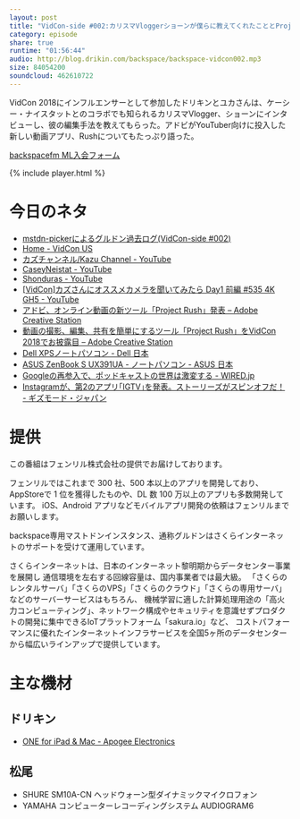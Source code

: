 ```yaml
---
layout: post
title: "VidCon-side #002:カリスマVloggerショーンが僕らに教えてくれたこととProject Rush"
category: episode
share: true
runtime: "01:56:44"
audio: http://blog.drikin.com/backspace/backspace-vidcon002.mp3
size: 84054200
soundcloud: 462610722
---
```


VidCon 2018にインフルエンサーとして参加したドリキンとユカさんは、ケーシー・ナイスタットとのコラボでも知られるカリスマVlogger、ショーンにインタビューし、彼の編集手法を教えてもらった。アドビがYouTuber向けに投入した新しい動画アプリ、Rushについてもたっぷり語った。

[backspacefm ML入会フォーム](http://backspace.us11.list-manage.com/subscribe?u=09c933bd3997c1d16dbed156a&id=84b6529b91)

{% include player.html %}

# 今日のネタ
* [mstdn-pickerによるグルドン過去ログ(VidCon-side #002)](https://rbtnn.github.io/mstdn-picker/?instance=mstdn.guru&since_id=100252281463559885&max_id=100252788841764760)
* [Home - VidCon US](http://vidcon.com/)
* [カズチャンネル/Kazu Channel - YouTube](https://www.youtube.com/user/kazuch0924)
* [CaseyNeistat - YouTube](https://www.youtube.com/user/caseyneistat)
* [Shonduras - YouTube](https://www.youtube.com/user/Shonduras)
* [[VidCon]カズさんにオススメカメラを聞いてみたら Day1 前編 #535 4K GH5 - YouTube](https://www.youtube.com/watch?v=52h0Oj2NTws)
* [アドビ、オンライン動画の新ツール「Project Rush」発表 – Adobe Creative Station](https://blogs.adobe.com/creativestation/video-introducing-project-rush-new-way-create-share-online-video)
* [動画の撮影、編集、共有を簡単にするツール「Project Rush」をVidCon 2018でお披露目 – Adobe Creative Station](https://blogs.adobe.com/creativestation/shoot-edit-share-unveiling-project-rush-at-vidcon-2018)
* [Dell XPSノートパソコン - Dell 日本](https://www.dell.com/ja-jp/shop/%E3%83%87%E3%83%AB%E3%81%AE%E3%83%8E%E3%83%BC%E3%83%88%E3%83%91%E3%82%BD%E3%82%B3%E3%83%B3/sf/xps-laptops)
* [ASUS ZenBook S UX391UA - ノートパソコン - ASUS 日本](https://www.asus.com/jp/Laptops/ASUS-ZenBook-S-UX391UA/)
* [Googleの再参入で、ポッドキャストの世界は激変する - WIRED.jp](https://wired.jp/2018/06/22/google-podcasts-app-hands-on/)
* [Instagramが、第2のアプリ｢IGTV｣を発表。ストーリーズがスピンオフだ！ - ギズモード・ジャパン](https://www.gizmodo.jp/2018/06/instagram-igtv-launch.html)

# 提供

この番組はフェンリル株式会社の提供でお届けしております。

フェンリルではこれまで 300 社、500 本以上のアプリを開発しており、AppStoreで 1 位を獲得したものや、DL 数 100 万以上のアプリも多数開発しています。
iOS、Android アプリなどモバイルアプリ開発の依頼はフェンリルまでお願いします。

backspace専用マストドンインスタンス、通称グルドンはさくらインターネットのサポートを受けて運用しています。

さくらインターネットは、日本のインターネット黎明期からデータセンター事業を展開し
通信環境を左右する回線容量は、国内事業者では最大級。
「さくらのレンタルサーバ」「さくらのVPS」「さくらのクラウド」「さくらの専用サーバ」などのサーバーサービスはもちろん、
機械学習に適した計算処理用途の「高火力コンピューティング」、ネットワーク構成やセキュリティを意識せずプロダクトの開発に集中できるIoTプラットフォーム「sakura.io」など、
コストパフォーマンスに優れたインターネットインフラサービスを全国5ヶ所のデータセンターから幅広いラインアップで提供しています。

# 主な機材

## ドリキン
* [ONE for iPad & Mac - Apogee Electronics](http://amzn.to/2DJVyyj)

## 松尾
* SHURE  SM10A-CN ヘッドウォーン型ダイナミックマイクロフォン
* YAMAHA コンピューターレコーディングシステム AUDIOGRAM6
